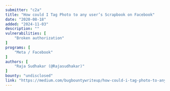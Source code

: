 ```yaml
---
submitter: "c2a"
title: "How could I Tag Photo to any user’s Scrapbook on Facebook"
date: "2020-08-18"
added: "2024-11-03"
description: ""
vulnerabilities: [
    "Broken authorization"
]
programs: [
    "Meta / Facebook"
]
authors: [
    "Raja Sudhakar (@Rajasudhakar)"
]
bounty: "undisclosed"
link: "https://medium.com/bugbountywriteup/how-could-i-tag-photo-to-any-users-scrapbook-on-facebook-23ab15e6e4b4"
---
```




